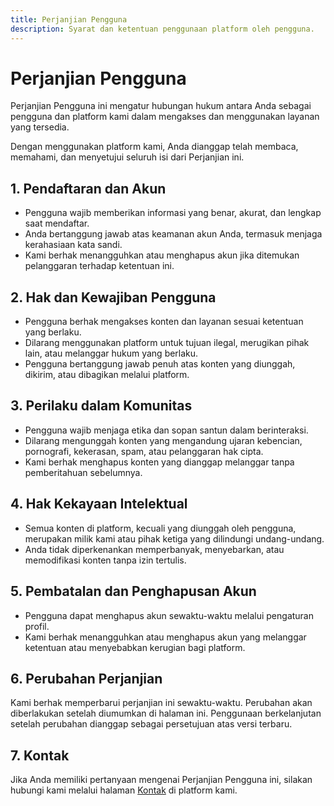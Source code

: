 ```yaml
---
title: Perjanjian Pengguna
description: Syarat dan ketentuan penggunaan platform oleh pengguna.
---
```


# Perjanjian Pengguna

Perjanjian Pengguna ini mengatur hubungan hukum antara Anda sebagai pengguna dan platform kami dalam mengakses dan menggunakan layanan yang tersedia.

Dengan menggunakan platform kami, Anda dianggap telah membaca, memahami, dan menyetujui seluruh isi dari Perjanjian ini.

## 1. Pendaftaran dan Akun

- Pengguna wajib memberikan informasi yang benar, akurat, dan lengkap saat mendaftar.
- Anda bertanggung jawab atas keamanan akun Anda, termasuk menjaga kerahasiaan kata sandi.
- Kami berhak menangguhkan atau menghapus akun jika ditemukan pelanggaran terhadap ketentuan ini.

## 2. Hak dan Kewajiban Pengguna

- Pengguna berhak mengakses konten dan layanan sesuai ketentuan yang berlaku.
- Dilarang menggunakan platform untuk tujuan ilegal, merugikan pihak lain, atau melanggar hukum yang berlaku.
- Pengguna bertanggung jawab penuh atas konten yang diunggah, dikirim, atau dibagikan melalui platform.

## 3. Perilaku dalam Komunitas

- Pengguna wajib menjaga etika dan sopan santun dalam berinteraksi.
- Dilarang mengunggah konten yang mengandung ujaran kebencian, pornografi, kekerasan, spam, atau pelanggaran hak cipta.
- Kami berhak menghapus konten yang dianggap melanggar tanpa pemberitahuan sebelumnya.

## 4. Hak Kekayaan Intelektual

- Semua konten di platform, kecuali yang diunggah oleh pengguna, merupakan milik kami atau pihak ketiga yang dilindungi undang-undang.
- Anda tidak diperkenankan memperbanyak, menyebarkan, atau memodifikasi konten tanpa izin tertulis.

## 5. Pembatalan dan Penghapusan Akun

- Pengguna dapat menghapus akun sewaktu-waktu melalui pengaturan profil.
- Kami berhak menangguhkan atau menghapus akun yang melanggar ketentuan atau menyebabkan kerugian bagi platform.

## 6. Perubahan Perjanjian

Kami berhak memperbarui perjanjian ini sewaktu-waktu. Perubahan akan diberlakukan setelah diumumkan di halaman ini. Penggunaan berkelanjutan setelah perubahan dianggap sebagai persetujuan atas versi terbaru.

## 7. Kontak

Jika Anda memiliki pertanyaan mengenai Perjanjian Pengguna ini, silakan hubungi kami melalui halaman [Kontak](/contact) di platform kami.
